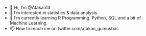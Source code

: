 - 👋 Hi, I’m @Atakan13
- 👀 I’m interested in statistics & data analysis
- 🌱 I’m currently learning R Programming, Python, SQL and a bit of Machine Learning. 
- 📫 How to reach me on twitter.com/atakan_gumusbas 

<!---
Atakan13/Atakan13 is a ✨ special ✨ repository because its `README.md` (this file) appears on your GitHub profile.
You can click the Preview link to take a look at your changes.
--->
